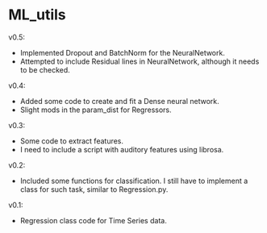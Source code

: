 # ML_utils
v0.5:
* Implemented Dropout and BatchNorm for the NeuralNetwork.
* Attempted to include Residual lines in NeuralNetwork, although it needs to be checked.

v0.4:
* Added some code to create and fit a Dense neural network.
* Slight mods in the param_dist for Regressors.

v0.3:
* Some code to extract features. 
* I need to include a script with auditory features using librosa. 

v0.2:
* Included some functions for classification. I still have to implement a class for such task, similar to Regression.py.

v0.1:
* Regression class code for Time Series data.
